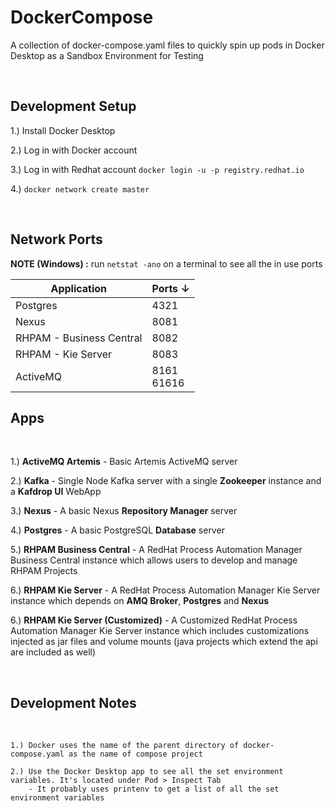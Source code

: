 # DockerCompose

A collection of docker-compose.yaml files to quickly spin up pods in Docker Desktop as a Sandbox Environment for Testing

<br/>

## Development Setup

1.) Install Docker Desktop

2.) Log in with Docker account

3.) Log in with Redhat account `docker login -u -p registry.redhat.io`

4.) `docker network create master`

<br />

## Network Ports

**NOTE (Windows) :** run `netstat -ano` on a terminal to see all the in use ports

| Application | Ports ↓ |
| --- | --- |
| Postgres | 4321 |
| Nexus | 8081 |
| RHPAM - Business Central | 8082 |
| RHPAM - Kie Server | 8083 |
| ActiveMQ | 8161 <br /> 61616 |

## Apps
<br/>

1.) **ActiveMQ Artemis** - Basic Artemis ActiveMQ server

2.) **Kafka** - Single Node Kafka server with a single **Zookeeper** instance and a **Kafdrop UI** WebApp

3.) **Nexus** - A basic Nexus **Repository Manager** server

4.) **Postgres** - A basic PostgreSQL **Database** server

5.) **RHPAM Business Central** - A RedHat Process Automation Manager Business Central instance which allows users to develop and manage RHPAM Projects

6.) **RHPAM Kie Server** - A RedHat Process Automation Manager Kie Server instance which depends on **AMQ Broker**, **Postgres** and **Nexus**

6.) **RHPAM Kie Server (Customized)** - A Customized RedHat Process Automation Manager Kie Server instance which includes customizations injected as jar files and volume mounts (java projects which extend the api are included as well)

<br/>

## Development Notes
<br/>

```
1.) Docker uses the name of the parent directory of docker-compose.yaml as the name of compose project

2.) Use the Docker Desktop app to see all the set environment variables. It's located under Pod > Inspect Tab
    - It probably uses printenv to get a list of all the set environment variables
```